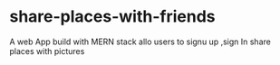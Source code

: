 # share-places-with-friends
A web App build with MERN stack allo users to signu up ,sign In share places with pictures 
